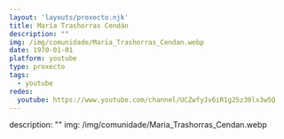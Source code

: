 ```yaml
---
layout: 'layouts/proxecto.njk'
title: María Trashorras Cendán
description: ""
img: /img/comunidade/Maria_Trashorras_Cendan.webp
date: 1970-01-01
platform: youtube
type: proxecto
tags:
  - youtube
redes:
  youtube: https://www.youtube.com/channel/UCZwfyJv6iR1g25z30lx3w5Q
---
```

description: ""
img: /img/comunidade/Maria_Trashorras_Cendan.webp
